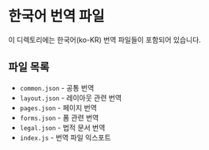 # 한국어 번역 파일

이 디렉토리에는 한국어(ko-KR) 번역 파일들이 포함되어 있습니다.

## 파일 목록

- `common.json` - 공통 번역
- `layout.json` - 레이아웃 관련 번역
- `pages.json` - 페이지 번역
- `forms.json` - 폼 관련 번역
- `legal.json` - 법적 문서 번역
- `index.js` - 번역 파일 익스포트
